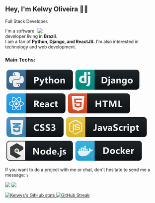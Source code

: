 ## Hey, I'm Kelwy Oliveira 👋🏽

Full Stack Developer.

<img src="https://media.giphy.com/media/Y4ak9Ki2GZCbJxAnJD/giphy.gif" min-width="400px" max-width="400px" width="400px" align="right">
I'm a software developer living in <strong>Brazil</strong>.</br>
I am a fan of <strong>Python, Django, and ReactJS.</strong> I'm also interested in technology and web development.

### Main Techs: 
<p align="left" style="display: flex; flex-wrap: wrap;">  
<img src="svg/dev/python.svg" alt="python" style="vertical-align:top; margin:6px 4px; pointer-events: none; cursor: default"> 

<img src="svg/dev/django.svg" alt="django" style="vertical-align:top; margin:6px 4px; pointer-events: none; cursor: default">

<img src="svg/dev/react.svg" alt="react" style="vertical-align:top; margin:6px 4px; pointer-events: none; cursor: default"> 

<img src="svg/dev/html.svg" alt="html" style="vertical-align:top; margin:6px 4px; pointer-events: none; cursor: default">
   
<img src="svg/dev/css3.svg" alt="css" style="vertical-align:top; margin:6px 4px; pointer-events: none; cursor: default">  

<img src="svg/dev/js.svg" alt="js" style="vertical-align:top; margin:6px 4px; pointer-events: none; cursor: default">    

<img src="svg/dev/nodejs_larger.svg" alt="nodejs" style="vertical-align:top; margin:6px 4px; pointer-events: none; cursor: default">   

<img src="svg/dev/docker.svg" alt="docker" style="vertical-align:top; margin:6px 4px; pointer-events: none; cursor: default">
</p>

If you want to do a project with me or chat, don't hesitate to send me a message: ⤵️
<p align="left">
  <a href="https://www.linkedin.com/in/kelwyoliveira/"><img src="https://img.shields.io/badge/-kelwyoliveira-0077B5?style=flat&logo=Linkedin&logoColor=white"/></a>
  <a href="mailto:kelwyduarte@gmail.com"><img src="https://img.shields.io/badge/-kelwyduarte@gmail.com-D14836?style=flat&logo=Gmail&logoColor=white"/>
</p>

![Kelwys's GitHub stats](https://github-readme-stats.vercel.app/api?username=kelwys&show_icons=true&theme=tokyonight)
[![GitHub Streak](https://github-readme-streak-stats.herokuapp.com?user=kelwys&theme=tokyonight_duo)](https://git.io/streak-stats)

<!-- [![Top Langs](https://github-readme-stats.vercel.app/api/top-langs/?username=kelwys&layout=compact&theme=tokyonight)](https://github.com/anuraghazra/github-readme-stats) -->